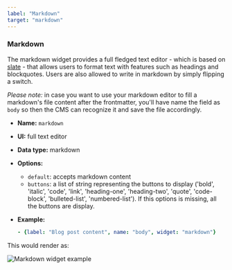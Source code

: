 ```yaml
---
label: "Markdown"
target: "markdown"
---
```


### Markdown

The markdown widget provides a full fledged text editor - which is based on [slate](https://github.com/ianstormtaylor/slate) - that allows users to format text with features such as headings and blockquotes. Users are also allowed to write in markdown by simply flipping a switch.

*Please note:* in case you want to use your markdown editor to fill a markdown's file content after the frontmatter, you'll have name the field as `body` so then the CMS can recognize it and save the file accordingly.

- **Name:** `markdown`
- **UI:** full text editor
- **Data type:** markdown
- **Options:**
  - `default`: accepts markdown content
  - `buttons`: a list of string representing the buttons to display ('bold', 'italic', 'code', 'link', 'heading-one', 'heading-two', 'quote', 'code-block', 'bulleted-list', 'numbered-list'). If this options is missing, all the buttons are display.
- **Example:**

  ```yaml
  - {label: "Blog post content", name: "body", widget: "markdown"}
  ```

This would render as:

![Markdown widget example](/img/widgets-markdown.png)

